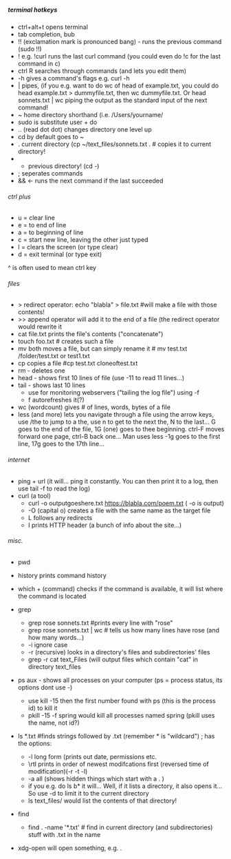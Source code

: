 ##### terminal hotkeys

- ctrl+alt+t opens terminal
- tab completion, bub
- !! (exclamation mark is pronounced bang) - runs the previous command (sudo !!)
- ! e.g. !curl runs the last curl command (you could even do !c for the last command in c)
- ctrl R searches through commands (and lets you edit them)
- -h gives a command's flags e.g. curl -h
- | pipes, (if you e.g. want to do wc of head of example.txt, you could do head example.txt > dummyfile.txt, then wc dummyfile.txt. Or head sonnets.txt | wc piping the output as the standard input of the next command!
- ~ home directory shorthand (i.e. /Users/yourname/
- sudo is substitute user + do
- .. (read dot dot) changes directory one level up
- cd by default goes to ~
- . current directory (cp ~/text_files/sonnets.txt . # copies it to current directory!
- - previous directory! (cd -)
- ; seperates commands
- && <- runs the next command if the last succeeded

###### ctrl plus
- u = clear line
- e = to end of line
- a = to beginning of line
- c = start new line, leaving the other just typed
- l = clears the screen (or type clear)
- d = exit terminal (or type exit)

^ is often used to mean ctrl key

###### files
- \> redirect operator:    echo "blabla" > file.txt #will make a file with those contents!
- \>> append operator will add it to the end of a file (the redirect operator would rewrite it
- cat file.txt prints the file's contents ("concatenate")
- touch foo.txt # creates such a file
- mv both moves a file, but can simply rename it # mv test.txt /folder/test.txt or test1.txt
- cp copies a file #cp test.txt cloneoftest.txt
- rm - deletes one
- head - shows first 10 lines of file (use -11 to read 11 lines...) 
- tail - shows last 10 lines
  - use for monitoring webservers ("tailing the log file") using -f
  - f autorefreshes it(?)
- wc (wordcount) gives # of lines, words, bytes of a file
- less (and more) lets you navigate through a file using the arrow keys, use /the to jump to a the, use n to get to the next the, N to the last... G goes to the end of the file, 1G (one) goes to thee beginning. ctrl-F moves forward one page, ctrl-B back one... Man uses less
  -1g goes to the first line, 17g goes to the 17th line...

###### internet
- ping + url (it will... ping it constantly. You can then print it to a log, then use tail -f to read the log)
- curl (a tool)
  - curl -o outputgoeshere.txt https://blabla.com/poem.txt ( -o is output)
  - -O (capital o) creates a file with the same name as the target file
  - L follows any redirects
  - I prints HTTP header (a bunch of info about the site...)

###### misc.

- pwd
- history prints command history
- which + (command) checks if the command is available, it will list where the command is located

- grep
  - grep rose sonnets.txt #prints every line with "rose"
  - grep rose sonnets.txt | wc # tells us how many lines have rose (and how many words...)
  - -i ignore case
  - -r (recursive) looks in a directory's files and subdirectories' files
  - grep -r cat text_Files (will output files which contain "cat" in directory text_files

- ps aux - shows all processes on your computer (ps = process status, its options dont use -)
  - use kill -15 then the first number found with ps (this is the process id) to kill it
  - pkill -15 -f spring would kill all processes named spring (pkill uses the name, not id?)

- ls \*.txt #finds strings followed by .txt (remember * is "wildcard") ; has the options:
  - \-l long form (prints out date, permissions etc.
  - \rtl prints in order of newest modifcations first (reversed time of modification)(-r -t -l)
  - \-a all (shows hidden things which start with a . )
  - if you e.g. do ls b* it will... Well, if it lists a directory, it also opens it... So use \-d to limit it to the current directory
  - ls text_files/ would list the contents of that directory!


- find
  - find . -name '*.txt' # find in current directory (and subdirectories) stuff with .txt in the name
  
- xdg-open will open something, e.g. .

